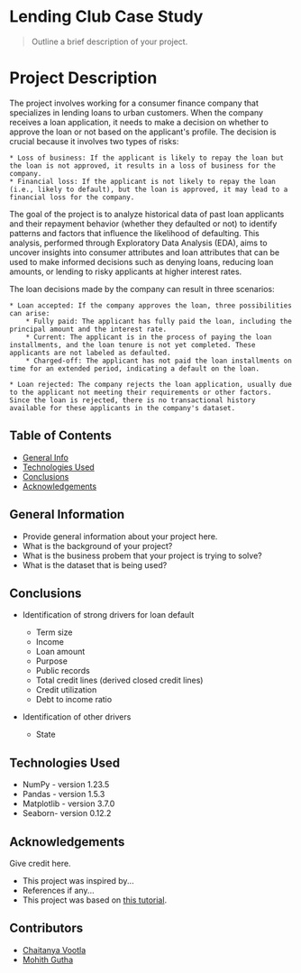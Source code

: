 # Lending Club Case Study
> Outline a brief description of your project.

# Project Description
The project involves working for a consumer finance company that specializes in lending loans to urban customers. When the company receives a loan application, it needs to make a decision on whether to approve the loan or not based on the applicant's profile. The decision is crucial because it involves two types of risks:

    * Loss of business: If the applicant is likely to repay the loan but the loan is not approved, it results in a loss of business for the company.
    * Financial loss: If the applicant is not likely to repay the loan (i.e., likely to default), but the loan is approved, it may lead to a financial loss for the company.

The goal of the project is to analyze historical data of past loan applicants and their repayment behavior (whether they defaulted or not) to identify patterns and factors that influence the likelihood of defaulting. This analysis, performed through Exploratory Data Analysis (EDA), aims to uncover insights into consumer attributes and loan attributes that can be used to make informed decisions such as denying loans, reducing loan amounts, or lending to risky applicants at higher interest rates.

The loan decisions made by the company can result in three scenarios:

    * Loan accepted: If the company approves the loan, three possibilities can arise:
        * Fully paid: The applicant has fully paid the loan, including the principal amount and the interest rate.
        * Current: The applicant is in the process of paying the loan installments, and the loan tenure is not yet completed. These applicants are not labeled as defaulted.
        * Charged-off: The applicant has not paid the loan installments on time for an extended period, indicating a default on the loan.

    * Loan rejected: The company rejects the loan application, usually due to the applicant not meeting their requirements or other factors. Since the loan is rejected, there is no transactional history available for these applicants in the company's dataset. 

## Table of Contents
* [General Info](#general-information)
* [Technologies Used](#technologies-used)
* [Conclusions](#conclusions)
* [Acknowledgements](#acknowledgements)

<!-- You can include any other section that is pertinent to your problem -->

## General Information
- Provide general information about your project here.
- What is the background of your project?
- What is the business probem that your project is trying to solve?
- What is the dataset that is being used?

<!-- You don't have to answer all the questions - just the ones relevant to your project. -->

## Conclusions
 - Identification of strong drivers for loan default
    - Term size
    - Income
    - Loan amount
    - Purpose
    - Public records
    - Total credit lines (derived closed credit lines)
    - Credit utilization
    - Debt to income ratio

- Identification of other drivers
    - State



## Technologies Used
- NumPy - version 1.23.5
- Pandas - version 1.5.3
- Matplotlib - version 3.7.0
- Seaborn- version 0.12.2

<!-- As the libraries versions keep on changing, it is recommended to mention the version of library used in this project -->

## Acknowledgements
Give credit here.
- This project was inspired by...
- References if any...
- This project was based on [this tutorial](https://www.example.com).


## Contributors
* [Chaitanya Vootla](https://github.com/ChaitanyaVootla )
* [Mohith Gutha](https://github.com/MohithGutha)


<!-- Optional -->
<!-- ## License -->
<!-- This project is open source and available under the [... License](). -->

<!-- You don't have to include all sections - just the one's relevant to your project -->